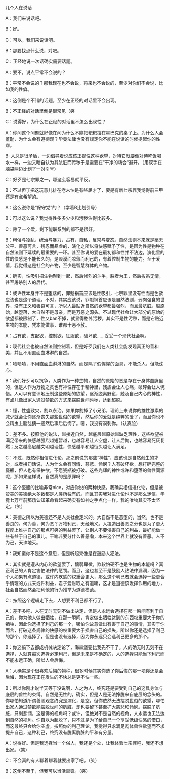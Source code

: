 几个人在说话



A：我们来说话吧。

B：好。

C：可以，我们来说话吧。

B：那要找点什么说，对吧。

C：正经地说一次话确实需要话题。

A：要不，说点平常不会说的？

B：平常不会说的？那我现在也不会说，将来也不会说的，至少对你们不会说，比如我的性癖。

A：这倒是个不错的话题，至少在正经的对话里不会出现。

B：不正经的对话里倒是很常见（笑

C：说得好，为什么在正经的对话里不怎么出现性？

A：你问这个问题就好像在问为什么不能把粑粑拉在星巴克的桌子上。为什么人会羞耻，为什么会有道德观？毕竟法律也没有规定你不能在说话的时候提起你的性癖。

B: 人总是很矛盾，一边倡导着说应该正视性这种欲望，对待它就要像对待吃饭喝水一样，一边又暗自认为其肮脏而污秽于是需要在“干净的场合“避开。（用双手在脑袋两边比划了一对引号）

C：好歹是七宗罪之一，哪这么容易就平反。

B：不过但丁把这玩意儿排在老末怕是有些屈才了，要是有新七宗罪我觉得前三甲还是有点希望的。

A：这么说你是“保守党”的？（学着B比划引号）

B：可以这么说？我觉得性多多少少和污秽沾得比较多。

C：除了一个爱，剩下能联系到的都不是很好。

B：粗俗与凌乱，统治与暴力，占有，自私，反常与变态。自然法则本来就是毫无公平、善恶可言，残忍而暴虐的，演化之所以将快感赋予了性，是因为性是物种在自然法则下延续的最重要的一环。甚至你说的爱在最初都和性并不沾边，演化里的性的快感是不能长久的，是淡漠而凉薄而利己的，有着控制生物的能力。至于爱情，我觉得这是社会的产物，至少是智慧群体的产物。

A：确实，性吸引把生物聚到一起，然后惨烈的斗争，胜者为王，然后拔吊无情，甚至屠杀别人的后代。

B：或许性本身并不是堕落的，罪魁祸首应该是性吸引，七宗罪里没有性而是色欲应该也是这个道理。不对，其实应该说，罪魁祸首应该是自然法则，弱肉强食的世界，没有正义和善良可言，所以人最贴近自然的欲望都最强烈，而且最肮脏。越原始，越堕落，大自然不是母亲，而是万恶之源头。不过现代社会让大部分的原始的欲望都被限制了，性又ban不掉，就显得格外污秽。其实不是性污秽，而是它贴近生物的本能，凭本能做事，谁都十恶不赦。

A：占有欲，支配欲，控制欲，征服欲，破坏欲……妥妥一个现代社会啊。

B：现代社会也被自然法则控制着，但是好歹我们在人类社会能发现真正的善和美，并且不用直面血淋淋的自然。

A：啧啧啧，不用直面血淋淋的自然，而是隔了假惺惺的面具，不能杀人，但能诛心。

B：我们好歹可以抗争，人类作为一种生物，自然的原始的恶是存在于身体血脉里的，但是人作为万物之灵也有神性存在于精神里，残虐会让人心痛，破碎会让人惋惜。人可以有意识地压制这些原始的欲望，逐渐脱离野蛮，触及自己内心的神性，有点儿像出家人通过禁欲的方式来摆脱世间污秽，达到超脱。

A：懂，性盛致灾，割以永治。如果你割掉了小兄弟，理论上来说你的雄性激素的减少就会让你逐渐丧失那些世俗的欲望，然后你的爱就是纯粹的爱了，而且你也不会精虫上脑乱搞一通然后事后后悔了。嗯，我没有讽刺你。（认真脸）

C：差不多。按照他的说法，越接近自然，越底层越原始越缺乏理性，这些欲望被满足带来的快感越强烈越短暂越，也越容易让人空虚，让人后悔，也越容易死灰复燃；反之越高层越文明越理性，快感越平和越恒久越让人满足。

C：不过，既然你相信进化论，那之前说的那些“神性”，应该也是自然创生的才对，或者换句话说，人为什么会有同情、慈悲、怜悯？人有破坏欲，想打碎完整的瓷瓶，但人也有保护欲，不愿瓷瓶被打破。这些光辉的神性或许和堕落的兽性同源呢，那如果这样说，自然真的是原罪吗？

B：这个瓷瓶的比喻非常nice，对应你说的两种快感。我确实相信进化论，但是被赞美的美德绝大多数都是人类所独有的。而且其实我对进化论也不是那么迷信，毕竟七万年前那场认知革命看起来确实有如神之手点化一样。我的唯物其实不太坚定。（笑）

A：美德之所以为美德还不是人类社会定义的。大自然不是恶堕的，当然，也不是善良的。何为善，何为恶？万物利己，天经地义。人捏造出善恶之分也是为了更大程度上维护自己的那点可笑的利益罢了，让别人不要侵害自己的利益，最好能做一些有益于自己的事儿。干嘛非要分什么善恶嘞，本来这个世界上就没有善恶。人不为己，天诛地灭。

B：我知道你不是这个意思，但是听起来像是在鼓励人犯法。

A：其实就是遵从内心的欲望罢了，懦弱卑微，欺软怕硬不也是生物的本能吗？真正利己的人肯定害怕法律的惩罚。而且，这也甚至不是鼓励人钻法律漏洞，因为一个人如果有点道德，或许内疚感的权重会更大，那么这个利己者就会选择一些更合乎情理的方式来或许利益，君子爱财取之有道嘛，这才是道德该发挥作用的地方，社会自然而然会把利他的行为推举为道德模范。

C：按照这个逻辑走下去，人想要不利己都不行了。

A：差不多吧，人在无时无刻不做出决定，但是人永远会选择在那一瞬间有利于自己的，你为他人做出牺牲，在那一瞬间，肯定做出牺牲达到的东西权重要大于你的牺牲，因此你选择了利己的那一个，哪怕你故意做出有害于自己的事情，其实于你而言，打破这条规律的快感的权重要大于损害自己的损失，所以你还是选择了利己的那个。你选择了，但是也没有选择，因为你永远只会选利己更多的那个。

B：你这搞下去都成机械决定论了，海森堡要比我先不干了。人的确无时无刻不在选择，人就算每次选择必定利己，但是未来是不确定的，人的选择只能当下利己而不能永远正确，所以人会后悔。

A：人确实是个很喜欢后悔的物种，很多时候其实你选了你后悔的那一项你还是会后悔，因为现在正在发生的不快总是更不快一些。

B：所以你刚才说半天等于没说啊，人之为人，终究还是要受到自己的这具身体与底层的兽性的束缚。自然是无性的，确实，但是人是无法挣脱来自底层的念头的。你哪怕知道所谓善恶观念终究是演化，是空，但你依然无法摆脱世俗的欲望，哪怕出家人通过禁欲能摆脱世间的肮脏，却也要留下甚至扩大慈悲和怜悯。摆脱了肮脏，只剩悲悯，这是佛的视角吗？或许，但绝对不是自然的视角，人永远也无法达到自然的视角。你自以为超脱了，只不过是为了给自己一个享受低级快感的借口，而这最终只会给你空虚。按照你的利己理论，我觉得只求满足肉体兽性欲望而不求提升自己，这种利己，终究没有脱离肮脏的平和有分量。

A：说得好。但是我选择当一个俗人，我还是个处，让我体验七宗罪吧，我还不想出家。（笑）

C：不会真的有人聊着聊着就要出家了吧。（笑）

B：这倒不至于，但我可以当活雷锋。（笑）